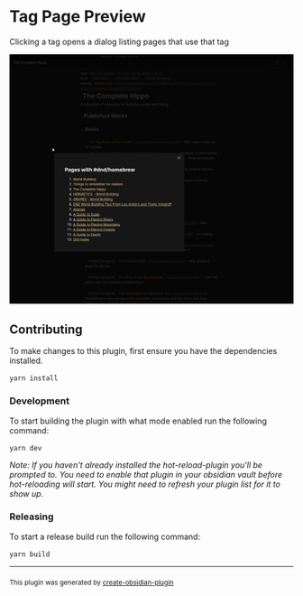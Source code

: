 # Tag Page Preview

Clicking a tag opens a dialog listing pages that use that tag

![](./media/screenshot.jpg)

## Contributing

To make changes to this plugin, first ensure you have the dependencies installed.

```
yarn install
```

### Development

To start building the plugin with what mode enabled run the following command:

```
yarn dev
```

_Note: If you haven't already installed the hot-reload-plugin you'll be prompted to. You need to enable that plugin in your obsidian vault before hot-reloading will start. You might need to refresh your plugin list for it to show up._

### Releasing

To start a release build run the following command:

```
yarn build
```

---

<sub>This plugin was generated by [create-obsidian-plugin](https://www.npmjs.com/package/create-obsidian-plugin)</sub>
